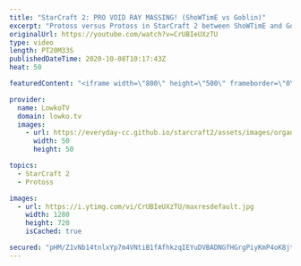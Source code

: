 ```yaml
---
title: "StarCraft 2: PRO VOID RAY MASSING! (ShoWTimE vs Goblin)"
excerpt: "Protoss versus Protoss in StarCraft 2 between ShoWTimE and Goblin. In this match Goblin decides to take an approach that is very popular at the lower end of the ladder: Massing Void Rays.  Become a YouTube member: https://lowko.tv/join Support my work on Patreon: http://www.patreon.com/lowkotv  My second"
originalUrl: https://youtube.com/watch?v=CrUBIeUXzTU
type: video
length: PT20M33S
publishedDateTime: 2020-10-08T10:17:43Z
heat: 50

featuredContent: "<iframe width=\"800\" height=\"500\" frameborder=\"0\" src=\"https://www.youtube.com/embed/CrUBIeUXzTU\" allow=\"accelerometer; autoplay; encrypted-media; gyroscope; picture-in-picture\" allowfullscreen></iframe>"

provider:
  name: LowkoTV
  domain: lowko.tv
  images:
    - url: https://everyday-cc.github.io/starcraft2/assets/images/organizations/lowko.tv-50x50.jpg
      width: 50
      height: 50

topics:
  - StarCraft 2
  - Protoss

images:
  - url: https://i.ytimg.com/vi/CrUBIeUXzTU/maxresdefault.jpg
    width: 1280
    height: 720
    isCached: true

secured: "pHM/Z1vNb14tnlxYp7m4VNtiB1fAfhkzqIEYuDVBADNGfHGrgPiyKmP4oK8jtPONci1Bp0RVqm29tNl3jDTep+jtYPXKJAzHypSCVmL3IGig84HwneHscRBr3YJCPkMjs3zdX8WdByNrIb27zIYFTZDKaqjWNM0+CT464Ix0ob+7XskB/jOal4uKkx76rL9IkvKgt8ZaTVqtOQP6373dQiMeCNSyiX7cc+au1ylgCH1iv2rP+LR8CTEMm8rd2ZDSMa73WhuaXRwtT00rwmOSeurojNsIWrD0WQ/qWzlbgxASb9yAEkdKUkJiYD7NI4fPQVdQdGRPXJ1ht9jkKxiB8qKzVN2hy+4a9YBCnhNLWds5DdrNNzcFSxn2/17sRBeHM0/LnGO8ldntxprV+trRck6ZJ/xedagGyUUCuBtNZXQ=;J+E5Rh2kCxOPyLPApC7hIw=="
---
```


